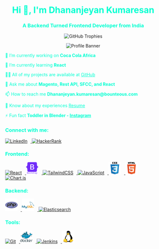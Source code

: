 <h1 align="center" style="color:#00FFD1">Hi 👋, I'm Dhananjeyan Kumaresan</h1>
<h3 align="center" style="color:#00FFD1;">A Backend Turned Frontend Developer from India</h3>

<p align="center">
  <img src="https://github-profile-trophy.vercel.app/?username=dhananjeyan-kumaresan&theme=onedark" alt="GitHub Trophies" />
</p>

<p align="center">
  <img src="https://github.com/Dhananjeyan-kumaresan/DhananjeyanAK/assets/125179740/3de32d69-925e-4902-a070-745fc05db3a4" alt="Profile Banner" />
</p>

<p align="left" style="color:#00FFD1;">🔭 I’m currently working on <strong>Coca Cola Africa</strong></p>
<p align="left" style="color:#00FFD1;">🌱 I’m currently learning <strong>React</strong></p>
<p align="left" style="color:#00FFD1;">👨‍💻 All of my projects are available at <a href="https://github.com/Dhananjeyan-kumaresan" style="color:#00FFD1;">GitHub</a></p>
<p align="left" style="color:#00FFD1;">💬 Ask me about <strong>Magento, Rest API, SFCC, and React</strong></p>
<p align="left" style="color:#00FFD1;">📫 How to reach me <strong>Dhananjeyan.kumaresan@bounteous.com</strong></p>
<p align="left" style="color:#00FFD1;">📄 Know about my experiences <a href="https://hs2solutions-my.sharepoint.com/personal/vignesh_paramasivam_bounteous_com/_layouts/15/onedrive.aspx?id=%2Fpersonal%2Fvignesh%5Fparamasivam%5Fbounteous%5Fcom%2FDocuments%2FResume%20Dump%2F2789%5FDHANANJEYAN%5FKUMARESAN%2Epdf&parent=%2Fpersonal%2Fvignesh%5Fparamasivam%5Fbounteous%5Fcom%2FDocuments%2FResume%20Dump" style="color:#00FFD1;">Resume</a></p>
<p align="left" style="color:#00FFD1;">⚡ Fun fact <strong>Toddler in Blender - <a href="https://www.instagram.com/tamilblends?igshid=MTYybjdlOXYwYTVjZg==" style="color:#00FFD1;">Instagram</a></strong></p>

<h3 align="left" style="color:#00FFD1;">Connect with me:</h3>
<p align="left">
  <a href="https://linkedin.com/in/dhananjeyan-ak" target="_blank">
    <img src="https://user-images.githubusercontent.com/74038190/235294012-0a55e343-37ad-4b0f-924f-c8431d9d2483.gif" alt="LinkedIn" height="30" width="30" style="margin-right:10px;" />
  </a>
  <a href="https://www.hackerrank.com/dhananjeyanak" target="_blank">
    <img src="https://raw.githubusercontent.com/rahuldkjain/github-profile-readme-generator/master/src/images/icons/Social/hackerrank.svg" alt="HackerRank" height="30" width="40" />
  </a>
</p>

<h3 align="left" style="color:#00FFD1;">Frontend:</h3>
<p align="left"> 
  <a href="https://reactjs.org/" target="_blank" rel="noreferrer"> 
    <img src="https://user-images.githubusercontent.com/74038190/212257467-871d32b7-e401-42e8-a166-fcfd7baa4c6b.gif" alt="React" width="40" height="40" style="margin-right:10px;"/> 
  </a> 
  <a href="https://getbootstrap.com" target="_blank" rel="noreferrer"> 
    <img src="https://raw.githubusercontent.com/devicons/devicon/master/icons/bootstrap/bootstrap-plain-wordmark.svg" alt="Bootstrap" width="40" height="40" style="margin-right:10px;"/> 
  </a> 
  <a href="https://tailwindcss.com/" target="_blank" rel="noreferrer"> 
    <img src="https://www.vectorlogo.zone/logos/tailwindcss/tailwindcss-icon.svg" alt="TailwindCSS" width="40" height="40" style="margin-right:10px;"/> 
  </a>
  <a href="https://developer.mozilla.org/en-US/docs/Web/JavaScript" target="_blank" rel="noreferrer"> 
    <img src="https://user-images.githubusercontent.com/74038190/212257454-16e3712e-945a-4ca2-b238-408ad0bf87e6.gif" alt="JavaScript" width="40" height="40" style="margin-right:10px;"/> 
  </a> 
  <a href="https://www.w3schools.com/css/" target="_blank" rel="noreferrer"> 
    <img src="https://raw.githubusercontent.com/devicons/devicon/master/icons/css3/css3-original-wordmark.svg" alt="CSS3" width="40" height="40" style="margin-right:10px;"/> 
  </a> 
  <a href="https://www.w3.org/html/" target="_blank" rel="noreferrer"> 
    <img src="https://raw.githubusercontent.com/devicons/devicon/master/icons/html5/html5-original-wordmark.svg" alt="HTML5" width="40" height="40" style="margin-right:10px;"/> 
  </a>
  <a href="https://www.chartjs.org" target="_blank" rel="noreferrer"> 
    <img src="https://www.chartjs.org/media/logo-title.svg" alt="Chart.js" width="40" height="40" style="margin-right:10px;"/> 
  </a>
</p>

<h3 align="left" style="color:#00FFD1;">Backend:</h3>
<p align="left"> 
  <a href="https://www.php.net" target="_blank" rel="noreferrer"> 
    <img src="https://raw.githubusercontent.com/devicons/devicon/master/icons/php/php-original.svg" alt="PHP" width="40" height="40" style="margin-right:10px;"/> 
  </a> 
  <a href="https://www.mysql.com/" target="_blank" rel="noreferrer"> 
    <img src="https://raw.githubusercontent.com/devicons/devicon/master/icons/mysql/mysql-original-wordmark.svg" alt="MySQL" width="40" height="40" style="margin-right:10px;"/> 
  </a> 
  <a href="https://www.elastic.co" target="_blank" rel="noreferrer"> 
    <img src="https://www.vectorlogo.zone/logos/elastic/elastic-icon.svg" alt="Elasticsearch" width="40" height="40" style="margin-right:10px;"/> 
  </a>
</p>

<h3 align="left" style="color:#00FFD1;">Tools:</h3>
<p align="left"> 
  <a href="https://git-scm.com/" target="_blank" rel="noreferrer"> 
    <img src="https://www.vectorlogo.zone/logos/git-scm/git-scm-icon.svg" alt="Git" width="40" height="40" style="margin-right:10px;"/> 
  </a> 
  <a href="https://www.docker.com/" target="_blank" rel="noreferrer"> 
    <img src="https://raw.githubusercontent.com/devicons/devicon/master/icons/docker/docker-original-wordmark.svg" alt="Docker" width="40" height="40" style="margin-right:10px;"/> 
  </a> 
  <a href="https://www.jenkins.io" target="_blank" rel="noreferrer"> 
    <img src="https://www.vectorlogo.zone/logos/jenkins/jenkins-icon.svg" alt="Jenkins" width="40" height="40" style="margin-right:10px;"/> 
  </a> 
  <a href="https://www.linux.org/" target="_blank" rel="noreferrer"> 
    <img src="https://raw.githubusercontent.com/devicons/devicon/master/icons/linux/linux-original.svg" alt="Linux" width="40" height="40" style="margin-right:10px;"/> 
  </a> 
  <a href="https://www.blender.org/" target="_blank" rel="noreferrer"> 
    <img src="https://download.blender.org/branding/community/blender_community_badge_white.svg" alt="Blender
